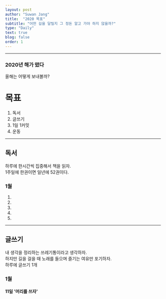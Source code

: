 ```yaml
---
layout: post
author: "Suwan Jang"
title:  "2020 목표"
subtitle: "어떤 길을 달릴지 그 정돈 알고 가야 하지 않을까?"
type: "Daily"
text: true
blog: false
order: 1
---
```


---
### 2020년 해가 떴다
올해는 어떻게 보내볼까?

# 목표
1. 독서
2. 글쓰기
3. 1일 1커밋
4. 운동

---
## 독서
하루에 한시간씩 집중해서 책을 읽자.  
1주일에 한권이면 일년에 52권이다.

### 1월
1.  
2.  
3.  
4.  
5.  

---

## 글쓰기
내 생각을 정리하는 쓰레기통이라고 생각하자.  
하지만 길을 걸을 때 노래를 들으며 즐기는 여유만 포기하자.  
하루에 글쓰기 1개  

### 1월
#### 11일 '머리를 쓰자'
